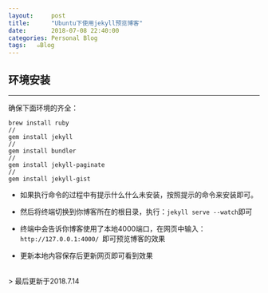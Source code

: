 ```yaml
---
layout:     post
title:      "Ubuntu下使用jekyll预览博客"
date:       2018-07-08 22:40:00
categories: Personal Blog
tags:   ๑Blog
---
```



## 环境安装
---

确保下面环境的齐全：
```
brew install ruby
//
gem install jekyll
//
gem install bundler
//
gem install jekyll-paginate
//
gem install jekyll-gist
```

- 如果执行命令的过程中有提示什么什么未安装，按照提示的命令来安装即可。

- 然后将终端切换到你博客所在的根目录，执行：`jekyll serve --watch`即可

- 终端中会告诉你博客使用了本地4000端口，在网页中输入：`http://127.0.0.1:4000/
`即可预览博客的效果

- 更新本地内容保存后更新网页即可看到效果


<br>
> 最后更新于2018.7.14
